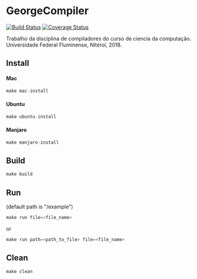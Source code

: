 # GeorgeCompiler

  [![Build Status](https://travis-ci.com/fjmendes1994/george-compiler.svg?branch=master)](https://travis-ci.com/fjmendes1994/george-compiler)
  [![Coverage Status](https://coveralls.io/repos/github/fjmendes1994/george-compiler/badge.svg?branch=master)](https://coveralls.io/github/fjmendes1994/george-compiler?branch=master)

  Trabalho da disciplina de compiladores do curso de ciencia da computação.
  Universidade Federal Fluminense, Nitéroi, 2018.

## Install

#### Mac
```elixir
make mac-install
```
#### Ubuntu
```elixir
make ubuntu-install
```
#### Manjaro
```elixir
make manjaro-install
```

## Build
```elixir
make build
```

## Run
(default path is "/example")
```elixir
make run file=<file_name>
```

or

```elixir
make run path=<path_to_file> file=<file_name>
```

## Clean
```elixir
make clean
```

